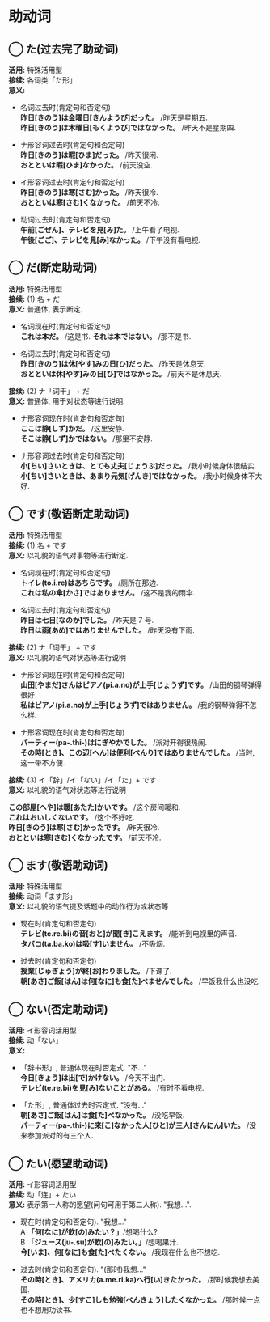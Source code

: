 # 助动词

## ◯ た(过去完了助动词)

​**活用:** 特殊活用型  
​**接续:** 各词类「た形」  
​**意义:**

- 名词过去时(肯定句和否定句)  
  **昨日[きのう]は金曜日[きんようび]だった。** /昨天是星期五.  
  **昨日[きのう]は木曜日[もくようび]ではなかった。** /昨天不是星期四.

- ナ形容词过去时(肯定句和否定句)  
  **昨日[きのう]は暇[ひま]だった。** /昨天很闲.  
  **おとといは暇[ひま]なかった。** /前天没空.

- イ形容词过去时(肯定句和否定句)  
  **昨日[きのう]は寒[さむ]かった。** /昨天很冷.  
  **おとといは寒[さむ]くなかった。** /前天不冷.

- 动词过去时(肯定句和否定句)  
  **午前[ごぜん]、テレビを見[み]た。** /上午看了电视.  
  **午後[ごご]、テレビを見[み]なかった。** /下午没有看电视.

<!--more-->

## ◯ だ(断定助动词)

​**活用:** 特殊活用型  
​**接续:** (1) 名 + だ  
​**意义:** 普通体, 表示断定.

- 名词现在时(肯定句和否定句)  
  **これは本だ。** /这是书. **それは本ではない。** /那不是书.

- 名词过去时(肯定句和否定句)  
  **昨日[きのう]は休[やす]みの日[ひ]だった。** /昨天是休息天.  
  **おとといは休[やす]みの日[ひ]ではなかった。** /前天不是休息天.

​**接续:** (2) ナ「词干」 + だ  
**意义:** 普通体, 用于对状态等进行说明.

- ナ形容词现在时(肯定句和否定句)  
  **ここは静[しず]かだ。** /这里安静.  
  **そこは静[しず]かではない。** /那里不安静.

- ナ形容词过去时(肯定句和否定句)  
  **小[ちい]さいときは、とても丈夫[じょうぶ]だった。** /我小时候身体很结实.  
  **小[ちい]さいときは、あまり元気[げんき]ではなかった。** /我小时候身体不大好.

## ◯ です(敬语断定助动词)

**活用:** 特殊活用型  
**接续:** (1) 名 + です  
**意义:** 以礼貌的语气对事物等进行断定.

- 名词现在时(肯定句和否定句)  
  **トイレ(to.i.re)はあちらです。** /厕所在那边.  
  **これは私の傘[かさ]ではありません。** /这不是我的雨伞.

- 名词过去时(肯定句和否定句)  
  **昨日は七日[なのか]でした。** /昨天是 7 号.  
  **昨日は雨[あめ]ではありませんでした。** /昨天没有下雨.

**接续:** (2) ナ「词干」 + です  
**意义:** 以礼貌的语气对状态等进行说明

- ナ形容词现在时(肯定句和否定句)  
  **山田[やまだ]さんはピアノ(pi.a.no)が上手[じょうず]です。** /山田的钢琴弹得很好.  
  **私はピアノ(pi.a.no)が上手[じょうず]ではありません。** /我的钢琴弹得不怎么样.

- ナ形容词现在时(肯定句和否定句)  
  **パーティー(pa-.thi-)はにぎやかでした。** /派对开得很热闹.  
  **その時[とき]、この辺[へん]は便利[べんり]ではありませんでした。** /当时, 这一带不方便.

**接续:** (3) イ「辞」/イ「ない」/イ「た」+ です  
**意义:** 以礼貌的语气对状态等进行说明

**この部屋[へや]は暖[あたた]かいです。** /这个房间暖和.  
**これはおいしくないです。** /这个不好吃.  
**昨日[きのう]は寒[さむ]かったです。** /昨天很冷.  
**おとといは寒[さむ]くなかったです。** /前天不冷.

## ◯ ます(敬语助动词)

​**活用:** 特殊活用型  
​**接续:** 动词「ます形」  
​**意义:** 以礼貌的语气提及话题中的动作行为或状态等

- 现在时(肯定句和否定句)  
  **テレビ(te.re.bi)の音[おと]が聞[き]こえます。** /能听到电视里的声音.  
  **タバコ(ta.ba.ko)は吸[す]いません。** /不吸烟.

- 过去时(肯定句和否定句)  
  **授業[じゅぎょう]が終[お]わりました。** /下课了.  
  **朝[あさ]ご飯[はん]は何[なに]も食[た]べませんでした。** /早饭我什么也没吃.

## ◯ ない(否定助动词)

​**活用:** イ形容词活用型  
​**接续:** 动「ない」  
​**意义:**

- 「辞书形」, 普通体现在时否定式. "不..."  
  **今日[きょう]は出[で]かけない。** /今天不出门.  
  **テレビ(te.re.bi)を見[み]ないことがある。** /有时不看电视.

- 「た形」, 普通体过去时否定式. "没有..."  
  **朝[あさ]ご飯[はん]は食[た]べなかった。** /没吃早饭.  
  **パーティー(pa-.thi-)に来[こ]なかった人[ひと]が三人[さんにん]いた。** /没来参加派对的有三个人.

## ◯ たい(愿望助动词)

​**活用:** イ形容词活用型  
​**接续:** 动「连」+ たい  
​**意义:** 表示第一人称的愿望(问句可用于第二人称). "我想...".

- 现在时(肯定句和否定句). "我想..."  
  A **「何[なに]が飲[の]みたい？」**/想喝什么?  
  B **「ジュース(ju-.su)が飲[の]みたい。」**/想喝果汁.  
  **今[いま]、何[なに]も食[た]べたくない。** /我现在什么也不想吃.

- 过去时(肯定句和否定句). "(那时)我想..."  
  **その時[とき]、アメリカ(a.me.ri.ka)へ行[い]きたかった。** /那时候我想去美国.  
  **その時[とき]、少[すこ]しも勉強[べんきょう]したくなかった。** /那时候一点也不想用功读书.
